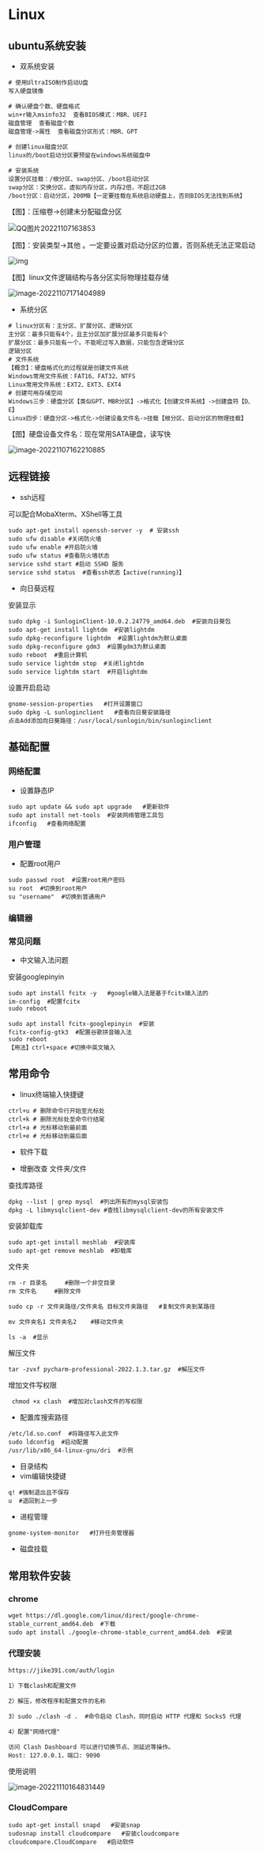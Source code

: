 # Linux

## ubuntu系统安装

- 双系统安装

```shell
# 使用UltraISO制作启动U盘
写入硬盘镜像

# 确认硬盘个数、硬盘格式
win+r输入msinfo32  查看BIOS模式：MBR、UEFI
磁盘管理  查看磁盘个数
磁盘管理->属性  查看磁盘分区形式：MBR、GPT

# 创建linux磁盘分区
linux的/boot启动分区要预留在windows系统磁盘中

# 安装系统
设置分区挂载：/根分区、swap分区、/boot启动分区
swap分区：交换分区，虚拟内存分区，内存2倍，不超过2GB
/boot分区：启动分区，200MB【一定要挂载在系统启动硬盘上，否则BIOS无法找到系统】
```

【图】：压缩卷->创建未分配磁盘分区

![QQ图片20221107163853](TyporaImg/Linux/QQ图片20221107163853.jpg)

【图】：安装类型->其他 。一定要设置对启动分区的位置，否则系统无法正常启动

![img](TyporaImg/Linux/v2-80415169d39eafc47d7bd734c4280daf_720w.webp)

【图】linux文件逻辑结构与各分区实际物理挂载存储

![image-20221107171404989](TyporaImg/Linux/image-20221107171404989.png)

- 系统分区

```shell
# linux分区有：主分区、扩展分区、逻辑分区
主分区：最多只能有4个，且主分区加扩展分区最多只能有4个
扩展分区：最多只能有一个。不能呢过写入数据，只能包含逻辑分区
逻辑分区
# 文件系统
【概念】：硬盘格式化的过程就是创建文件系统
Windows常用文件系统：FAT16、FAT32、NTFS
Linux常用文件系统：EXT2、EXT3、EXT4
# 创建可用存储空间
Windows三步：硬盘分区【类似GPT、MBR分区】->格式化【创建文件系统】->创建盘符【D、E】
Linux四步：硬盘分区->格式化->创建设备文件名->挂载【根分区、启动分区的物理挂载】
```

【图】硬盘设备文件名：现在常用SATA硬盘，读写快

![image-20221107162210885](TyporaImg/Linux/image-20221107162210885.png)

## 远程链接

- ssh远程

可以配合MobaXterm、XShell等工具

```shell
sudo apt-get install openssh-server -y  # 安装ssh
sudo ufw disable #关闭防火墙
sudo ufw enable #开启防火墙
sudo ufw status #查看防火墙状态
service sshd start #启动 SSHD 服务
service sshd status  #查看ssh状态【active(running)】
```

- 向日葵远程

安装显示

```shell
sudo dpkg -i SunloginClient-10.0.2.24779_amd64.deb  #安装向日葵包
sudo apt-get install lightdm  #安装lightdm
sudo dpkg-reconfigure lightdm  #设置lightdm为默认桌面
sudo dpkg-reconfigure gdm3  #设置gdm3为默认桌面
sudo reboot  #重启计算机
sudo service lightdm stop  #关闭lightdm
sudo service lightdm start  #开启lightdm
```

设置开启启动

```shell
gnome-session-properties   #打开设置窗口
sudo dpkg -L sunloginclient   #查看向日葵安装路径
点击Add添加向日葵路径：/usr/local/sunlogin/bin/sunloginclient
```

## 基础配置

###  网络配置

- 设置静态IP

```shell
sudo apt update && sudo apt upgrade   #更新软件
sudo apt install net-tools  #安装网络管理工具包
ifconfig   #查看网络配置
```



### 用户管理

- 配置root用户

```shell
sudo passwd root  #设置root用户密码
su root  #切换到root用户
su "username"  #切换到普通用户
```



### 编辑器



### 常见问题

- 中文输入法问题

安装googlepinyin

```shell
sudo apt install fcitx -y   #google输入法是基于fcitx输入法的
im-config  #配置fcitx
sudo reboot

sudo apt install fcitx-googlepinyin  #安装
fcitx-config-gtk3  #配置谷歌拼音输入法
sudo reboot
【用法】ctrl+space #切换中英文输入
```



## 常用命令

- linux终端输入快捷键

```shell
ctrl+u # 删除命令行开始至光标处
ctrl+k # 删除光标处至命令行结尾
ctrl+a # 光标移动到最前面
ctrl+e # 光标移动到最后面

```

- 软件下载



- 增删改查 文件夹/文件

查找库路径

```shell
dpkg --list | grep mysql  #列出所有的mysql安装包
dpkg -L libmysqlclient-dev #查找libmysqlclient-dev的所有安装文件
```

安装卸载库

```shell
sudo apt-get install meshlab  #安装库
sudo apt-get remove meshlab  #卸载库
```



文件夹

```shell
rm -r 目录名     #删除一个非空目录
rm 文件名     #删除文件

sudo cp -r 文件夹路径/文件夹名 目标文件夹路径   #复制文件夹到某路径

mv 文件夹名1 文件夹名2    #移动文件夹

ls -a  #显示
```

解压文件

```shell
tar -zvxf pycharm-professional-2022.1.3.tar.gz  #解压文件
```

增加文件写权限

```shell
 chmod +x clash  #增加对clash文件的写权限
```



- 配置库搜索路径

```shell
/etc/ld.so.conf  #将路径写入此文件
sudo ldconfig  #启动配置
/usr/lib/x86_64-linux-gnu/dri  #示例
```



- 目录结构
- vim编辑快捷键

```shell
q! #强制退出且不保存
u  #退回到上一步
```

- 进程管理

```shell
gnome-system-monitor   #打开任务管理器
```



- 磁盘挂载

## 常用软件安装

### chrome

```shell
wget https://dl.google.com/linux/direct/google-chrome-stable_current_amd64.deb  #下载
sudo apt install ./google-chrome-stable_current_amd64.deb  #安装
```



### 代理安装

```shell
https://jike391.com/auth/login

1）下载clash和配置文件

2）解压，修改程序和配置文件的名称

3）sudo ./clash -d .  #命令启动 Clash，同时启动 HTTP 代理和 Socks5 代理

4）配置"网络代理"

访问 Clash Dashboard 可以进行切换节点、测延迟等操作。
Host: 127.0.0.1，端口: 9090
```

使用说明

![image-20221110164831449](TyporaImg/Linux/image-20221110164831449.png)

### CloudCompare

```shell
sudo apt-get install snapd   #安装snap
sudosnap install cloudcompare   #安装cloudcompare
cloudcompare.CloudCompare   #启动软件
```








